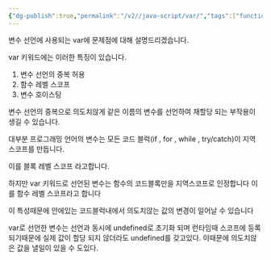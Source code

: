 ```yaml
---
{"dg-publish":true,"permalink":"/v2//java-script/var/","tags":["function","JavaScript","중요"],"noteIcon":""}
---
```


변수 선언에 사용되는 var에 문제점에 대해 설명드리겠습니다.

var 키워드에는 이러한 특징이 있습니다.

1. 변수 선언의 중복 허용
2. 함수 레벨 스코프
3. 변수 호이스팅

변수 선언의 중복으로 의도치않게 같은 이름의 변수를 선언하여 재할당 되는 부작용이 생길 수 있습니다.

대부분 프로그래밍 언어의 변수는 모든 코드 블럭(if , for , while , try/catch)이 지역 스코프를 만듭니다.

이를 블록 레벨 스코프 라고합니다.

하지만 var 키워드로 선언된 변수는 함수의 코드블록만을 지역스코프로 인정합니다 이를 함수 레벨 스코프라고 합니다

이 특성때문에 안에있는 코드블럭내에서 의도치않는 값의 변경이 일어날 수 있습니다

var로 선언한 변수는 선언과 동시에 undefined로 초기화 되며 런타임때 스코프에 등록 되기때문에 실제 값이 할당 되지 않더라도 undefined를 갖고있다.
이때문에 의도치않은 값을 낼일이 있을 수 도있다.
